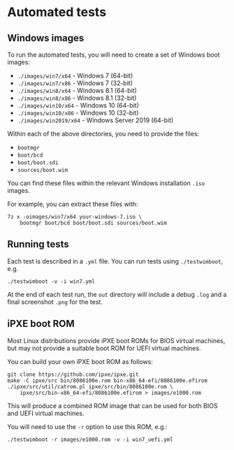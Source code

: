 Automated tests
===============

Windows images
--------------

To run the automated tests, you will need to create a set of Windows
boot images:

- `./images/win7/x64` - Windows 7 (64-bit)
- `./images/win7/x86` - Windows 7 (32-bit)
- `./images/win8/x64` - Windows 8.1 (64-bit)
- `./images/win8/x86` - Windows 8.1 (32-bit)
- `./images/win10/x64` - Windows 10 (64-bit)
- `./images/win10/x86` - Windows 10 (32-bit)
- `./images/win2019/x64` - Windows Server 2019 (64-bit)

Within each of the above directories, you need to provide the files:

- `bootmgr`
- `boot/bcd`
- `boot/boot.sdi`
- `sources/boot.wim`

You can find these files within the relevant Windows installation
`.iso` images.

For example, you can extract these files with:

```
7z x -oimages/win7/x64 your-windows-7.iso \
    bootmgr boot/bcd boot/boot.sdi sources/boot.wim
```

Running tests
-------------

Each test is described in a `.yml` file.  You can run tests using
`./testwimboot`, e.g.

```
./testwimboot -v -i win7.yml
```

At the end of each test run, the `out` directory will include a debug
`.log` and a final screenshot `.png` for the test.

iPXE boot ROM
-------------

Most Linux distributions provide iPXE boot ROMs for BIOS virtual
machines, but may not provide a suitable boot ROM for UEFI virtual
machines.

You can build your own iPXE boot ROM as follows:

```
git clone https://github.com/ipxe/ipxe.git
make -C ipxe/src bin/8086100e.rom bin-x86_64-efi/8086100e.efirom
./ipxe/src/util/catrom.pl ipxe/src/bin/8086100e.rom \
    ipxe/src/bin-x86_64-efi/8086100e.efirom > images/e1000.rom
```

This will produce a combined ROM image that can be used for both BIOS
and UEFI virtual machines.

You will need to use the `-r` option to use this ROM, e.g.:

```
./testwimboot -r images/e1000.rom -v -i win7_uefi.yml
```
